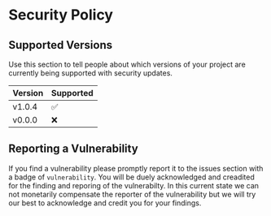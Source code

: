 # Security Policy

## Supported Versions

Use this section to tell people about which versions of your project are
currently being supported with security updates.

| Version | Supported          |
| ------- | ------------------ |
| v1.0.4  | :white_check_mark: |
| v0.0.0  | :x:                |

## Reporting a Vulnerability

If you find a vulnerability please promptly report it to the issues section with a badge of `vulnerability`. You will be duely acknowledged and creadited for the finding and reporing of the vulnerabilty.
In this current state we can not monetarily compensate the reporter of the vulnerability but we will try our best to acknowledge and credit you for your findings.
